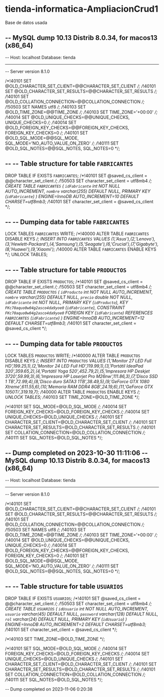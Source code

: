 # tienda-informatica-AmpliacionCrud1
Base de datos usada

-- MySQL dump 10.13  Distrib 8.0.34, for macos13 (x86_64)
--
-- Host: localhost    Database: tienda
-- ------------------------------------------------------
-- Server version	8.1.0

/*!40101 SET @OLD_CHARACTER_SET_CLIENT=@@CHARACTER_SET_CLIENT */;
/*!40101 SET @OLD_CHARACTER_SET_RESULTS=@@CHARACTER_SET_RESULTS */;
/*!40101 SET @OLD_COLLATION_CONNECTION=@@COLLATION_CONNECTION */;
/*!50503 SET NAMES utf8 */;
/*!40103 SET @OLD_TIME_ZONE=@@TIME_ZONE */;
/*!40103 SET TIME_ZONE='+00:00' */;
/*!40014 SET @OLD_UNIQUE_CHECKS=@@UNIQUE_CHECKS, UNIQUE_CHECKS=0 */;
/*!40014 SET @OLD_FOREIGN_KEY_CHECKS=@@FOREIGN_KEY_CHECKS, FOREIGN_KEY_CHECKS=0 */;
/*!40101 SET @OLD_SQL_MODE=@@SQL_MODE, SQL_MODE='NO_AUTO_VALUE_ON_ZERO' */;
/*!40111 SET @OLD_SQL_NOTES=@@SQL_NOTES, SQL_NOTES=0 */;

--
-- Table structure for table `FABRICANTES`
--

DROP TABLE IF EXISTS `FABRICANTES`;
/*!40101 SET @saved_cs_client     = @@character_set_client */;
/*!50503 SET character_set_client = utf8mb4 */;
CREATE TABLE `FABRICANTES` (
  `idFabricante` int NOT NULL AUTO_INCREMENT,
  `nombre` varchar(255) DEFAULT NULL,
  PRIMARY KEY (`idFabricante`)
) ENGINE=InnoDB AUTO_INCREMENT=10 DEFAULT CHARSET=utf8mb3;
/*!40101 SET character_set_client = @saved_cs_client */;

--
-- Dumping data for table `FABRICANTES`
--

LOCK TABLES `FABRICANTES` WRITE;
/*!40000 ALTER TABLE `FABRICANTES` DISABLE KEYS */;
INSERT INTO `FABRICANTES` VALUES (1,'Asus'),(2,'Lenovo'),(3,'Hewlett-Packard'),(4,'Samsung'),(5,'Seagate'),(6,'Crucial'),(7,'Gigabyte'),(8,'Huawei'),(9,'Xiaomi');
/*!40000 ALTER TABLE `FABRICANTES` ENABLE KEYS */;
UNLOCK TABLES;

--
-- Table structure for table `PRODUCTOS`
--

DROP TABLE IF EXISTS `PRODUCTOS`;
/*!40101 SET @saved_cs_client     = @@character_set_client */;
/*!50503 SET character_set_client = utf8mb4 */;
CREATE TABLE `PRODUCTOS` (
  `idProducto` int NOT NULL AUTO_INCREMENT,
  `nombre` varchar(255) DEFAULT NULL,
  `precio` double NOT NULL,
  `idFabricante` int NOT NULL,
  PRIMARY KEY (`idProducto`),
  KEY `FKc70aquo0w04g2asco4da9yoe0` (`idFabricante`),
  CONSTRAINT `FKc70aquo0w04g2asco4da9yoe0` FOREIGN KEY (`idFabricante`) REFERENCES `FABRICANTES` (`idFabricante`)
) ENGINE=InnoDB AUTO_INCREMENT=12 DEFAULT CHARSET=utf8mb3;
/*!40101 SET character_set_client = @saved_cs_client */;

--
-- Dumping data for table `PRODUCTOS`
--

LOCK TABLES `PRODUCTOS` WRITE;
/*!40000 ALTER TABLE `PRODUCTOS` DISABLE KEYS */;
INSERT INTO `PRODUCTOS` VALUES (1,'Monitor 27 LED Full HD',199.25,1),(2,'Monitor 24 LED Full HD',119.99,1),(3,'Portátil IdeaPad 320',359.65,2),(4,'Portátil Yoga 520',452.79,2),(5,'Impresora HP Deskjet 3720',59.99,3),(6,'Impresora HP Laserjet Pro M26nw',111.86,3),(7,'Disco SSD 1 TB',72.99,4),(8,'Disco duro SATA3 1TB',38.49,5),(9,'GeForce GTX 1080 Xtreme',611.55,6),(10,'Memoria RAM DDR4 8GB',24.19,6),(11,'GeForce GTX 1050Ti',319.19,7);
/*!40000 ALTER TABLE `PRODUCTOS` ENABLE KEYS */;
UNLOCK TABLES;
/*!40103 SET TIME_ZONE=@OLD_TIME_ZONE */;

/*!40101 SET SQL_MODE=@OLD_SQL_MODE */;
/*!40014 SET FOREIGN_KEY_CHECKS=@OLD_FOREIGN_KEY_CHECKS */;
/*!40014 SET UNIQUE_CHECKS=@OLD_UNIQUE_CHECKS */;
/*!40101 SET CHARACTER_SET_CLIENT=@OLD_CHARACTER_SET_CLIENT */;
/*!40101 SET CHARACTER_SET_RESULTS=@OLD_CHARACTER_SET_RESULTS */;
/*!40101 SET COLLATION_CONNECTION=@OLD_COLLATION_CONNECTION */;
/*!40111 SET SQL_NOTES=@OLD_SQL_NOTES */;

-- Dump completed on 2023-10-30 11:11:06
-- MySQL dump 10.13  Distrib 8.0.34, for macos13 (x86_64)
--
-- Host: localhost    Database: tienda
-- ------------------------------------------------------
-- Server version	8.1.0

/*!40101 SET @OLD_CHARACTER_SET_CLIENT=@@CHARACTER_SET_CLIENT */;
/*!40101 SET @OLD_CHARACTER_SET_RESULTS=@@CHARACTER_SET_RESULTS */;
/*!40101 SET @OLD_COLLATION_CONNECTION=@@COLLATION_CONNECTION */;
/*!50503 SET NAMES utf8 */;
/*!40103 SET @OLD_TIME_ZONE=@@TIME_ZONE */;
/*!40103 SET TIME_ZONE='+00:00' */;
/*!40014 SET @OLD_UNIQUE_CHECKS=@@UNIQUE_CHECKS, UNIQUE_CHECKS=0 */;
/*!40014 SET @OLD_FOREIGN_KEY_CHECKS=@@FOREIGN_KEY_CHECKS, FOREIGN_KEY_CHECKS=0 */;
/*!40101 SET @OLD_SQL_MODE=@@SQL_MODE, SQL_MODE='NO_AUTO_VALUE_ON_ZERO' */;
/*!40111 SET @OLD_SQL_NOTES=@@SQL_NOTES, SQL_NOTES=0 */;

--
-- Table structure for table `USUARIOS`
--

DROP TABLE IF EXISTS `USUARIOS`;
/*!40101 SET @saved_cs_client     = @@character_set_client */;
/*!50503 SET character_set_client = utf8mb4 */;
CREATE TABLE `USUARIOS` (
  `idUsuario` int NOT NULL AUTO_INCREMENT,
  `usuario` varchar(45) DEFAULT NULL,
  `password` varchar(128) DEFAULT NULL,
  `rol` varchar(24) DEFAULT NULL,
  PRIMARY KEY (`idUsuario`)
) ENGINE=InnoDB AUTO_INCREMENT=2 DEFAULT CHARSET=utf8mb3;
/*!40101 SET character_set_client = @saved_cs_client */;


/*!40103 SET TIME_ZONE=@OLD_TIME_ZONE */;

/*!40101 SET SQL_MODE=@OLD_SQL_MODE */;
/*!40014 SET FOREIGN_KEY_CHECKS=@OLD_FOREIGN_KEY_CHECKS */;
/*!40014 SET UNIQUE_CHECKS=@OLD_UNIQUE_CHECKS */;
/*!40101 SET CHARACTER_SET_CLIENT=@OLD_CHARACTER_SET_CLIENT */;
/*!40101 SET CHARACTER_SET_RESULTS=@OLD_CHARACTER_SET_RESULTS */;
/*!40101 SET COLLATION_CONNECTION=@OLD_COLLATION_CONNECTION */;
/*!40111 SET SQL_NOTES=@OLD_SQL_NOTES */;

-- Dump completed on 2023-11-06  0:20:38